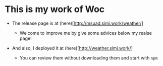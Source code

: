 # This is my work of Woc

- The release page is at (here)[http://msuad.simi.work/weather/]
  - Welcome to improve me by give some advices below my realse page!

- And also, I deployed it at (here)[http://weather.simi.work/]
  - You can review them without downloading them and start with `npm`
